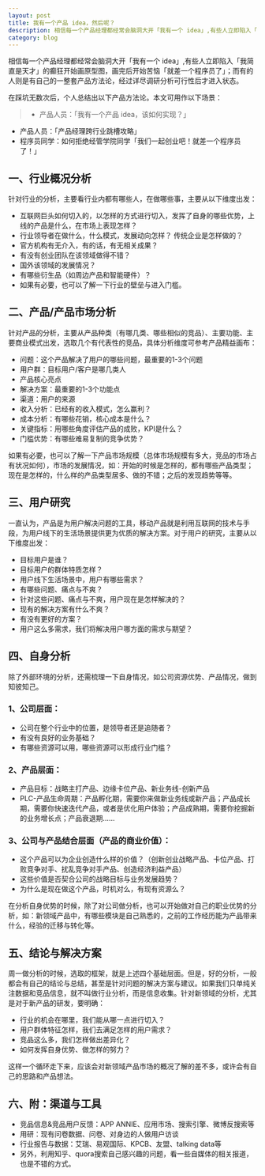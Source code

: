 ```yaml
---
layout: post
title: 我有一个产品 idea，然后呢？
description: 相信每一个产品经理都经常会脑洞大开「我有一个 idea」,有些人立即陷入「我简直是天才」的癫狂开始画原型图，画完后「就差一个程序员了」，而有的人则是按照自己的一整套产品方法论来验证产品可行性，确认后雷厉风行地执行。
category: blog
---
```


相信每一个产品经理都经常会脑洞大开「我有一个 idea」,有些人立即陷入「我简直是天才」的癫狂开始画原型图，画完后开始苦恼「就差一个程序员了」；而有的人则是有自己的一整套产品方法论，经过详尽调研分析可行性后才进入状态。

在踩坑无数次后，个人总结出以下产品方法论。本文可用作以下场景：
>* 产品人员：「我有一个产品 idea，该如何实现？」
* 产品人员：「产品经理跨行业跳槽攻略」
* 程序员同学：如何拒绝经管学院同学「我们一起创业吧！就差一个程序员了！」

## 一、行业概况分析
针对行业的分析，主要看行业内都有哪些人，在做哪些事，主要从以下维度出发：

* 互联网巨头如何切入的，以怎样的方式进行切入，发挥了自身的哪些优势，上线的产品是什么，在市场上表现怎样？
* 行业领导者在做什么，什么模式，发展动向怎样？ 传统企业是怎样做的？
* 官方机构有无介入，有的话，有无相关成果？
* 有没有创业团队在该领域做得不错？
* 国外该领域的发展情况？
* 有哪些衍生品（如周边产品和智能硬件）？
* 如果有必要，也可以了解一下行业的壁垒与进入门槛。

## 二、产品/产品市场分析
针对产品的分析，主要从产品种类（有哪几类、哪些相似的竞品）、主要功能、主要商业模式出发，选取几个有代表性的竞品，具体分析维度可参考产品精益画布： 

* 问题：这个产品解决了用户的哪些问题，最重要的1-3个问题
* 用户群：目标用户/客户是哪几类人
* 产品核心亮点
* 解决方案：最重要的1-3个功能点 
* 渠道：用户的来源
* 收入分析：已经有的收入模式，怎么赢利？
* 成本分析：有哪些花销，核心成本是什么？
* 关键指标：用哪些角度评估产品的成败，KPI是什么？
* 门槛优势：有哪些难易复制的竞争优势？

如果有必要，也可以了解一下产品市场规模（总体市场规模有多大，竞品的市场占有状况如何），市场的发展情况，如：开始的时候是怎样的，都有哪些产品类型；现在是怎样的，什么样的产品类型居多、做的不错；之后的发现趋势等等。

## 三、用户研究
一直认为，产品是为用户解决问题的工具，移动产品就是利用互联网的技术与手段，为用户线下的生活场景提供更为优质的解决方案。对于用户的研究，主要从以下维度出发：

* 目标用户是谁？
* 目标用户的群体特质怎样？
* 用户线下生活场景中，用户有哪些需求？
* 有哪些问题、痛点与不爽？
* 针对这些问题、痛点与不爽，用户现在是怎样解决的？
* 现有的解决方案有什么不爽？
* 有没有更好的方案？
* 用户这么多需求，我们将解决用户哪方面的需求与期望？

## 四、自身分析
除了外部环境的分析，还需梳理一下自身情况，如公司资源优势、产品情况，做到知彼知己。

### 1、公司层面：
* 公司在整个行业中的位置，是领导者还是追随者？
* 有没有良好的业务基础？
* 有哪些资源可以用，哪些资源可以形成行业门槛？

### 2、产品层面：
* 产品目标：战略主打产品、边缘卡位产品、新业务线-创新产品
* PLC-产品生命周期：产品孵化期，需要你来做新业务线或新产品；产品成长期，需要你快速迭代产品，或者是优化用户体验；产品成熟期，需要你挖掘新的业务增长点；产品衰退期......

### 3、公司与产品结合层面（产品的商业价值）：

* 这个产品可以为企业创造什么样的价值？（创新创业战略产品、卡位产品、打败竞争对手、扰乱竞争对手产品、创造经济利益产品） 
* 这些价值是否契合公司的战略目标与业务发展趋势？
* 为什么是现在做这个产品，时机对么，有现有资源么？

在分析自身优势的时候，除了对公司做分析，也可以开始做对自己的职业优势的分析，如：新领域产品中，有哪些模块是自己熟悉的，之前的工作经历能为产品带来什么，经验的迁移与转化等。

## 五、结论与解决方案
周一做分析的时候，选取的框架，就是上述四个基础层面。但是，好的分析，一般都会有自己的结论与总结，甚至是针对问题的解决方案与建议。如果我们只单纯关注数据和竞品信息，就不叫做行业分析，而是信息收集。针对新领域的分析，尤其是对于新产品的研发，要明确：

* 行业的机会在哪里，我们能从哪一点进行切入？
* 用户群体特征怎样，我们去满足怎样的用户需求？
* 竞品这么多，我们怎样做出差异化？
* 如何发挥自身优势、做怎样的努力？

这样一个循环走下来，应该会对新领域产品市场的概况了解的差不多，或许会有自己的思路和产品想法。

## 六、附：渠道与工具
* 竞品信息&竞品用户反馈：APP ANNIE、应用市场、搜索引擎、微博反搜索等
* 用研：现有问卷数据、问卷、对身边的人做用户访谈
* 行业报告与数据：艾瑞、易观国际、KPCB、友盟、talking data等
* 另外，利用知乎、quora搜索自己感兴趣的问题，看一些自媒体的相关报道，也是不错的方式。
